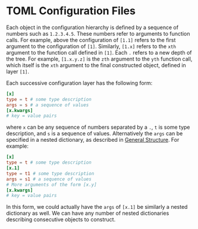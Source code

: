 # TOML Configuration Files

Each object in the configuration
hierarchy is defined by a sequence of numbers such as
`1.2.3.4.5`. These numbers refer to arguments to function calls. For example,
above the configuration of `[1.1]` refers to the first argument to the
configuration of `[1]`. Similarly, `[1.x]` refers to the `xth` argument to the
function call defined in `[1]`. Each `.` refers to a new depth of the tree. For
example, `[1.x.y.z]` is the `zth` argument to the `yth` function call, which
itself is the `xth` argument to the final constructed object, defined in layer
`[1]`.

Each successive configuration layer has the following form:

```TOML
[x]
type = t # some type description
args = s # a sequence of values
[x.kwargs]
# key = value pairs
```

where `x` can be any sequence of numbers separated by a `.`, `t` is some type
description, and `s` is a sequence of values. Alternatively the `args` can be
specified in a nested dictionary, as described in [General Structure](@ref).
For example:

```TOML
[x]
type = t # some type description
[x.1]
type = t1 # some type description
args = s1 # a sequence of values
# More arguments of the form [x.y]
[x.kwargs]
# key = value pairs
```

In this form, we could actually have the `args` of `[x.1]` be similarly a
nested dictionary as well. We can have any number of nested dictionaries
describing consecutive objects to construct.
